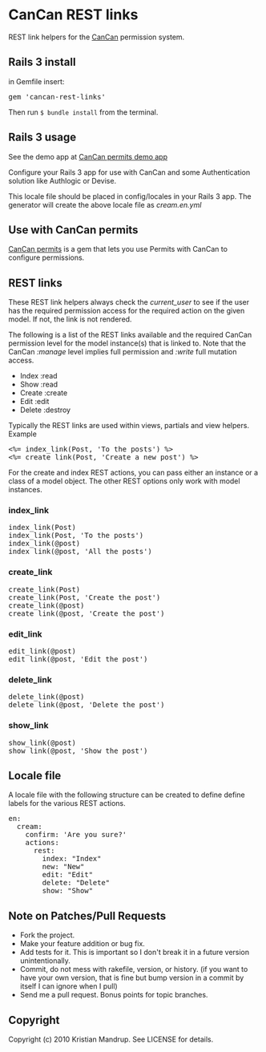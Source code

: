 # CanCan REST links

REST link helpers for the [CanCan](http://github.com/ryanb/cancan) permission system.

## Rails 3 install

in Gemfile insert:
<pre>
gem 'cancan-rest-links'  
</pre>

Then run <code>$ bundle install</code> from the terminal.

## Rails 3 usage

See the demo app at [CanCan permits demo app](https://github.com/kristianmandrup/cancan-permits-demo)

Configure your Rails 3 app for use with CanCan and some Authentication solution like Authlogic or Devise.

This locale file should be placed in config/locales in your Rails 3 app. The generator will create the above locale file as _cream.en.yml_

## Use with CanCan permits

[CanCan permits](https://github.com/kristianmandrup/cancan-permits) is a gem that lets you use Permits with CanCan to configure permissions.

## REST links

These REST link helpers always check the _current_user_ to see if the user has the required permission access for the required action on the given model. If not, the link is not rendered.

The following is a list of the REST links available and the required CanCan permission level for the model instance(s) that is linked to. 
Note that the CanCan _:manage_ level implies full permission and _:write_ full mutation access.

* Index :read
* Show :read
* Create :create
* Edit :edit
* Delete :destroy

Typically the REST links are used within views, partials and view helpers. Example

<pre>
<%= index_link(Post, 'To the posts') %>
<%= create_link(Post, 'Create a new post') %>
</pre>

For the create and index REST actions, you can pass either an instance or a class of a model object. The other REST options only work with model instances. 

### index_link

<pre>index_link(Post)
index_link(Post, 'To the posts')
index_link(@post)
index_link(@post, 'All the posts')
</pre>

### create_link

<pre>create_link(Post)
create_link(Post, 'Create the post')
create_link(@post)
create_link(@post, 'Create the post')</pre>

### edit_link

<pre>edit_link(@post)
edit_link(@post, 'Edit the post')</pre>

### delete_link

<pre>delete_link(@post)
delete_link(@post, 'Delete the post')</pre>

### show_link

<pre>show_link(@post)
show_link(@post, 'Show the post')</pre>

## Locale file

A locale file with the following structure can be created to define define labels for the various REST actions.

<pre>
en:
  cream:
    confirm: 'Are you sure?'
    actions:
      rest:  
        index: "Index"
        new: "New"
        edit: "Edit"
        delete: "Delete"
        show: "Show"  
</pre>

## Note on Patches/Pull Requests
 
* Fork the project.
* Make your feature addition or bug fix.
* Add tests for it. This is important so I don't break it in a
  future version unintentionally.
* Commit, do not mess with rakefile, version, or history.
  (if you want to have your own version, that is fine but bump version in a commit by itself I can ignore when I pull)
* Send me a pull request. Bonus points for topic branches.

## Copyright

Copyright (c) 2010 Kristian Mandrup. See LICENSE for details.
